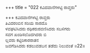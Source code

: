 +++
title = "022 ಕವಿದವಾನೆಗಳಟ್ಟಿ ರಾವ್ತರು"

+++
ಕವಿದವಾನೆಗಳಟ್ಟಿ ರಾವ್ತರು  
ತಿವಿದರಂಬಿನ ಸರಿಯ ಸಾರದೊ  
ಳವಘಟಿಸಿದರು ರಥಿಕರುರವಣಿಸಿದರು ಸಬಳಿಗರು  
ಸವಗ ಖಂಡಿಸಲೊದಗಿದರು ಬಿ  
ಲ್ಲವರು ಕಟ್ಟಿರಿಕಾರರಾತನ  
ಜವಗೆಡಿಸಿದರು ಕಡಲುವಡಬನ ತಡೆದು ನಿಲುವಂತೆ      ॥22॥
